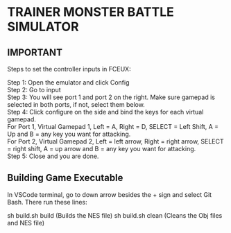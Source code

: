 # TRAINER MONSTER BATTLE SIMULATOR

## IMPORTANT

Steps to set the controller inputs in FCEUX:

Step 1: Open the emulator and click Config  
Step 2: Go to input  
Step 3: You will see port 1 and port 2 on the right. Make sure gamepad is selected in both ports, if not, select them below.  
Step 4: Click configure on the side and bind the keys for each virtual gamepad.  
For Port 1, Virtual Gamepad 1, Left = A, Right = D, SELECT = Left Shift, A = Up and B = any key you want for attacking.  
For Port 2, Virtual Gamepad 2, Left = left arrow, Right = right arrow, SELECT = right shift, A = up arrow and B = any key you want for attacking.  
Step 5: Close and you are done.  

## Building Game Executable

In VSCode terminal, go to down arrow besides the + sign and select Git Bash. There run these lines:  

sh build.sh build (Builds the NES file)
sh build.sh clean (Cleans the Obj files and NES file)
